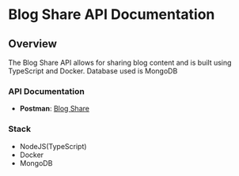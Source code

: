 # Blog Share API Documentation

## Overview
The Blog Share API allows for sharing blog content and is built using TypeScript and Docker. Database used is MongoDB

### API Documentation
- **Postman**: [Blog Share](https://documenter.getpostman.com/view/23824252/2sAXjKaCKE)

### Stack
- NodeJS(TypeScript)
- Docker
- MongoDB
